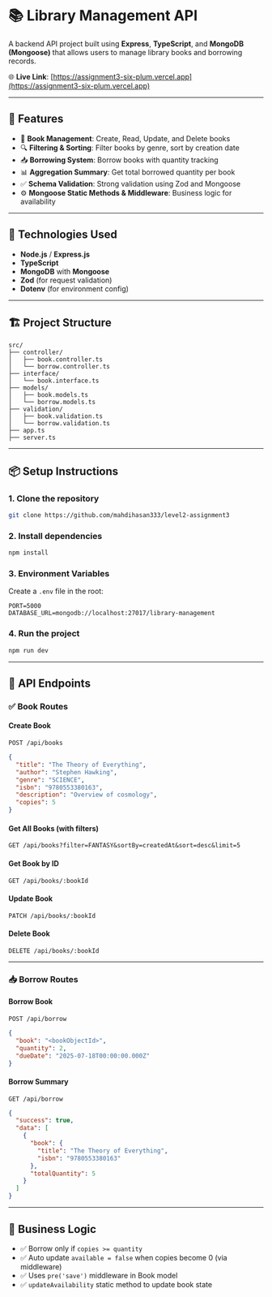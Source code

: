 # 📚 Library Management API

A backend API project built using **Express**, **TypeScript**, and **MongoDB (Mongoose)** that allows users to manage library books and borrowing records.

🌐 **Live Link**: [https://assignment3-six-plum.vercel.app](https://assignment3-six-plum.vercel.app)

---

## 🚀 Features

* 📘 **Book Management**: Create, Read, Update, and Delete books
* 🔍 **Filtering & Sorting**: Filter books by genre, sort by creation date
* 📥 **Borrowing System**: Borrow books with quantity tracking
* 📊 **Aggregation Summary**: Get total borrowed quantity per book
* ✅ **Schema Validation**: Strong validation using Zod and Mongoose
* ⚙️ **Mongoose Static Methods & Middleware**: Business logic for availability

---

## 🔧 Technologies Used

* **Node.js** / **Express.js**
* **TypeScript**
* **MongoDB** with **Mongoose**
* **Zod** (for request validation)
* **Dotenv** (for environment config)

---

## 🏗️ Project Structure

```
src/
├── controller/
│   ├── book.controller.ts
│   └── borrow.controller.ts
├── interface/
│   └── book.interface.ts
├── models/
│   ├── book.models.ts
│   └── borrow.models.ts
├── validation/
│   ├── book.validation.ts
│   └── borrow.validation.ts
├── app.ts
├── server.ts
```

---

## 📦 Setup Instructions

### 1. Clone the repository

```bash
git clone https://github.com/mahdihasan333/level2-assignment3
```

### 2. Install dependencies

```bash
npm install
```

### 3. Environment Variables

Create a `.env` file in the root:

```
PORT=5000
DATABASE_URL=mongodb://localhost:27017/library-management
```

### 4. Run the project

```bash
npm run dev
```

---

## 📘 API Endpoints

### ✅ Book Routes

#### Create Book

`POST /api/books`

```json
{
  "title": "The Theory of Everything",
  "author": "Stephen Hawking",
  "genre": "SCIENCE",
  "isbn": "9780553380163",
  "description": "Overview of cosmology",
  "copies": 5
}
```

#### Get All Books (with filters)

`GET /api/books?filter=FANTASY&sortBy=createdAt&sort=desc&limit=5`

#### Get Book by ID

`GET /api/books/:bookId`

#### Update Book

`PATCH /api/books/:bookId`

#### Delete Book

`DELETE /api/books/:bookId`

---

### 📥 Borrow Routes

#### Borrow Book

`POST /api/borrow`

```json
{
  "book": "<bookObjectId>",
  "quantity": 2,
  "dueDate": "2025-07-18T00:00:00.000Z"
}
```

#### Borrow Summary

`GET /api/borrow`

```json
{
  "success": true,
  "data": [
    {
      "book": {
        "title": "The Theory of Everything",
        "isbn": "9780553380163"
      },
      "totalQuantity": 5
    }
  ]
}
```

---

## 🧠 Business Logic

* ✅ Borrow only if `copies >= quantity`
* ✅ Auto update `available = false` when copies become 0 (via middleware)
* ✅ Uses `pre('save')` middleware in Book model
* ✅ `updateAvailability` static method to update book state


